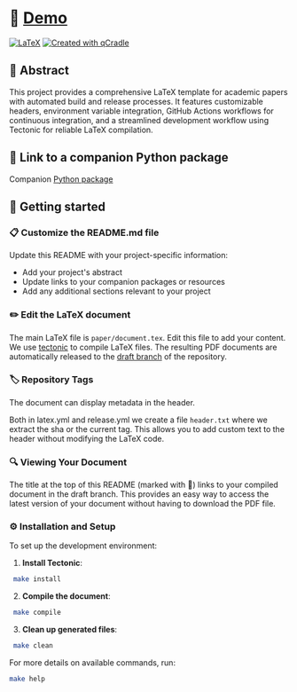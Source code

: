 # 📄 [Demo](https://github.com/tschm/ppp1/blob/draft/document.pdf)

[![LaTeX](https://github.com/tschm/ppp1/actions/workflows/latex.yml/badge.svg)](https://github.com/tschm/ppp1/actions/workflows/latex.yml)
[![Created with qCradle](https://img.shields.io/badge/Created%20with-qCradle-blue?style=flat-square)](https://github.com/tschm/paper)

<!-- Add your arXiv badge here when available -->
<!-- [![arXiv](https://img.shields.io/badge/arXiv-XXXX.XXXXX-b31b1b.svg)](https://arxiv.org/abs/XXXX.XXXXX) -->

## 📝 Abstract

This project provides a comprehensive LaTeX template for academic 
papers with automated build and release processes. 
It features customizable headers, environment variable integration, 
GitHub Actions workflows for continuous integration, and a streamlined
development workflow using Tectonic for reliable LaTeX compilation.

## 🔗 Link to a companion Python package

<!-- Update this link to your actual companion package if available -->
Companion [Python package](https://github.com/tschm)

## 🚀 Getting started

### **📋 Customize the README.md file**

Update this README with your project-specific information:

- Add your project's abstract
- Update links to your companion packages or resources
- Add any additional sections relevant to your project

### **✏️ Edit the LaTeX document**

The main LaTeX file is `paper/document.tex`. 
Edit this file to add your content.
We use [tectonic](https://github.com/tectonic-typesetting/tectonic)
to compile LaTeX files. The resulting PDF documents are automatically released
to the [draft branch](https://github.com/tschm/ppp1/tree/draft)
of the repository.

### **🏷️ Repository Tags**

The document can display metadata in the header.

Both in latex.yml and release.yml we create a file `header.txt` 
where we extract the sha or the current tag. This allows you to add custom text
to the header without modifying the LaTeX code.

### **🔍 Viewing Your Document**

The title at the top of this README (marked with 📄) links to your compiled document in the draft branch. This provides an easy way to access the latest version of your document without having to download the PDF file.

### **⚙️ Installation and Setup**

To set up the development environment:

1. **Install Tectonic**:

  ```bash
   make install
   ```

2. **Compile the document**:

  ```bash
   make compile
   ```

3. **Clean up generated files**:

  ```bash
   make clean
   ```

For more details on available commands, run:

```bash
make help
```
